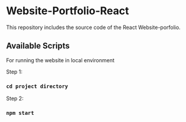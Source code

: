 # Website-Portfolio-React

This repository includes the source code of the React Website-porfolio.

## Available Scripts

For running the website in local environment

Step 1: 
### `cd project directory` 
Step 2: 
### `npm start`